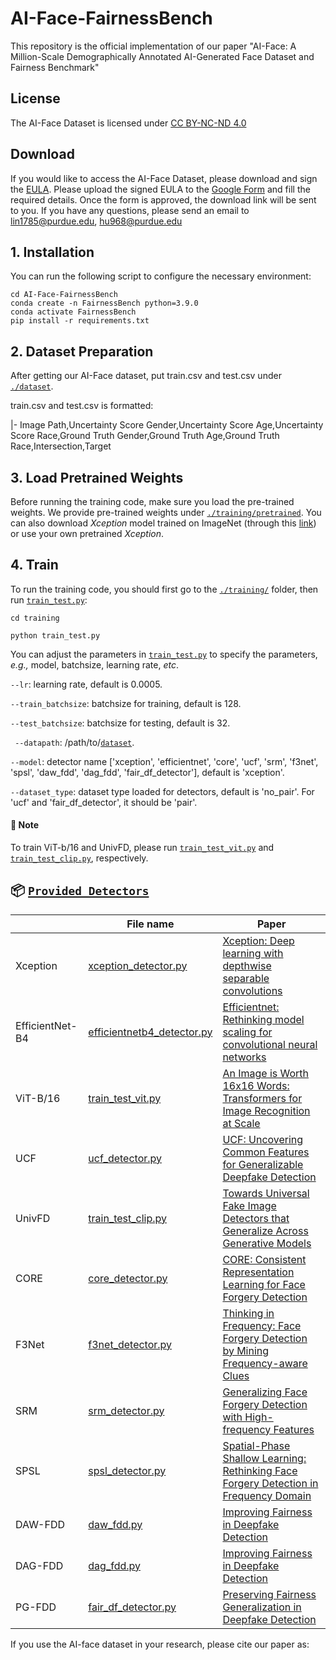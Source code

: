 # AI-Face-FairnessBench
This repository is the official implementation of our paper "AI-Face: A Million-Scale Demographically Annotated AI-Generated Face Dataset and Fairness Benchmark"
## License
The AI-Face Dataset is licensed under [CC BY-NC-ND 4.0](https://creativecommons.org/licenses/by-nc-nd/4.0/legalcode)
## Download
If you would like to access the AI-Face Dataset, please download and sign the [EULA](https://indiana-my.sharepoint.com/:b:/g/personal/sant_iu_edu/ETSPPGORgnVNqgTWaHjhMQkBe5nd2eMHRBN74JGa2R1n8g?e=DeK5cr). Please upload the signed EULA to the [Google Form](https://forms.gle/Wci1hsZCz6Rgnvw57) and fill the required details. Once the form is approved, the download link will be sent to you.
If you have any questions, please send an email to lin1785@purdue.edu, hu968@purdue.edu

## 1. Installation

You can run the following script to configure the necessary environment:

```
cd AI-Face-FairnessBench
conda create -n FairnessBench python=3.9.0
conda activate FairnessBench
pip install -r requirements.txt
```
## 2. Dataset Preparation
After getting our AI-Face dataset, put train.csv and test.csv under  [`./dataset`](./dataset).

train.csv and test.csv is formatted:

|- Image Path,Uncertainty Score Gender,Uncertainty Score Age,Uncertainty Score Race,Ground Truth Gender,Ground Truth Age,Ground Truth Race,Intersection,Target

## 3. Load Pretrained Weights
Before running the training code, make sure you load the pre-trained weights. We provide pre-trained weights under [`./training/pretrained`](./training/pretrained). You can also download *Xception* model trained on ImageNet (through this [link](http://data.lip6.fr/cadene/pretrainedmodels/xception-b5690688.pth)) or use your own pretrained *Xception*.

## 4. Train
To run the training code, you should first go to the [`./training/`](./training/) folder, then run [`train_test.py`](training/train_test.py):

```
cd training

python train_test.py 
```

You can adjust the parameters in [`train_test.py`](training/train_test.py) to specify the parameters, *e.g.,* model, batchsize, learning rate, *etc*.

`--lr`: learning rate, default is 0.0005. 

`--train_batchsize`: batchsize for training, default is 128.

`--test_batchsize`: batchsize for testing, default is 32.

` --datapath`: /path/to/[`dataset`](./dataset).

`--model`: detector name ['xception', 'efficientnet', 'core', 'ucf', 'srm', 'f3net', 'spsl', 'daw_fdd', 'dag_fdd', 'fair_df_detector'], default is 'xception'.

`--dataset_type`: dataset type loaded for detectors, default is 'no_pair'. For 'ucf' and 'fair_df_detector', it should be 'pair'. 

#### 📝 Note
To train ViT-b/16 and UnivFD, please run  [`train_test_vit.py`](training/train_test_vit.py) and [`train_test_clip.py`](training/train_test_clip.py), respectively.

## 📦 [`Provided Detectors`](./training/detectors)
|                  | File name                               | Paper                                                                                                                                                                                                                                                                                                                                                         |
|------------------|-----------------------------------------|---------------------------------------------------------------------------------------------------------------------------------------------------------------------------------------------------------------------------------------------------------------------------------------------------------------------------------------------------------------|
| Xception          | [xception_detector.py](./training/detectors/xception_detector.py)         | [Xception: Deep learning with depthwise separable convolutions](https://openaccess.thecvf.com/content_cvpr_2017/html/Chollet_Xception_Deep_Learning_CVPR_2017_paper.html) |
| EfficientNet-B4            | [efficientnetb4_detector.py](./training/detectors/xception_detector.py)       |  [Efficientnet: Rethinking model scaling for convolutional neural networks](http://proceedings.mlr.press/v97/tan19a.html)                                                                                                                                                                                                                                                                                              |
| ViT-B/16      |  [train_test_vit.py](./training/train_test_vit.py) | [An Image is Worth 16x16 Words: Transformers for Image Recognition at Scale](https://arxiv.org/abs/2010.11929)                                                                                                                                                                                                                  |
| UCF      | [ucf_detector.py](./training/detectors/ucf_detector.py) | [UCF: Uncovering Common Features for Generalizable Deepfake Detection](https://openaccess.thecvf.com/content/ICCV2023/papers/Yan_UCF_Uncovering_Common_Features_for_Generalizable_Deepfake_Detection_ICCV_2023_paper.pdf) |
| UnivFD    |  [train_test_clip.py](./training/train_test_clip.py) | [Towards Universal Fake Image Detectors that Generalize Across Generative Models](https://openaccess.thecvf.com/content/CVPR2023/papers/Ojha_Towards_Universal_Fake_Image_Detectors_That_Generalize_Across_Generative_Models_CVPR_2023_paper.pdf) | 
| CORE    |  [core_detector.py](./training/detectors/core_detector.py) | [CORE: Consistent Representation Learning for Face Forgery Detection](https://openaccess.thecvf.com/content/CVPR2022W/WMF/papers/Ni_CORE_COnsistent_REpresentation_Learning_for_Face_Forgery_Detection_CVPRW_2022_paper.pdf) |  
| F3Net    |  [f3net_detector.py](./training/detectors/f3net_detector.py) | [Thinking in Frequency: Face Forgery Detection by Mining Frequency-aware Clues](https://www.ecva.net/papers/eccv_2020/papers_ECCV/papers/123570086.pdf) | 
| SRM    |  [srm_detector.py](./training/detectors/srm_detector.py) | [Generalizing Face Forgery Detection with High-frequency Features](https://openaccess.thecvf.com/content/CVPR2021/papers/Luo_Generalizing_Face_Forgery_Detection_With_High-Frequency_Features_CVPR_2021_paper.pdf) | 
| SPSL    |  [spsl_detector.py](./training/detectors/spsl_detector.py) | [Spatial-Phase Shallow Learning: Rethinking Face Forgery Detection in Frequency Domain](https://arxiv.org/abs/2103.01856) | 
| DAW-FDD    |  [daw_fdd.py](./training/detectors/daw_fdd.py) | [Improving Fairness in Deepfake Detection](https://openaccess.thecvf.com/content/WACV2024/papers/Ju_Improving_Fairness_in_Deepfake_Detection_WACV_2024_paper.pdf) | 
| DAG-FDD    |  [dag_fdd.py](./training/detectors/dag_fdd.py) | [Improving Fairness in Deepfake Detection](https://openaccess.thecvf.com/content/WACV2024/papers/Ju_Improving_Fairness_in_Deepfake_Detection_WACV_2024_paper.pdf) | 
| PG-FDD    |  [fair_df_detector.py](./training/detectors/fair_df_detector.py) | [Preserving Fairness Generalization in Deepfake Detection](https://arxiv.org/abs/2402.17229) | 


If you use the AI-face dataset in your research, please cite our paper as:
